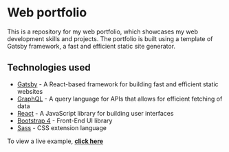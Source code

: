 # Web portfolio

This is a repository for my web portfolio, which showcases my web development skills and projects. The portfolio is built using a template of Gatsby framework, a fast and efficient static site generator.

## Technologies used

- [Gatsby](https://www.gatsbyjs.org/) - A React-based framework for building fast and efficient static websites
- [GraphQL](https://graphql.org/) - A query language for APIs that allows for efficient fetching of data
- [React](https://es.reactjs.org/) - A JavaScript library for building user interfaces
- [Bootstrap 4](https://getbootstrap.com/docs/4.3/getting-started/introduction/) - Front-End UI library
- [Sass](https://sass-lang.com/documentation) - CSS extension language

To view a live example, **[click here](https://e1imar.netlify.app/)**
